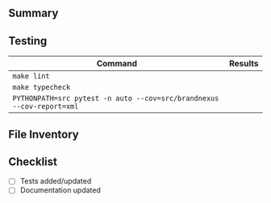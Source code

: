 ## Summary

## Testing

| Command | Results |
| --- | --- |
| `make lint` | |
| `make typecheck` | |
| `PYTHONPATH=src pytest -n auto --cov=src/brandnexus --cov-report=xml` | |

## File Inventory
<!-- List of files changed -->

## Checklist
- [ ] Tests added/updated
- [ ] Documentation updated
